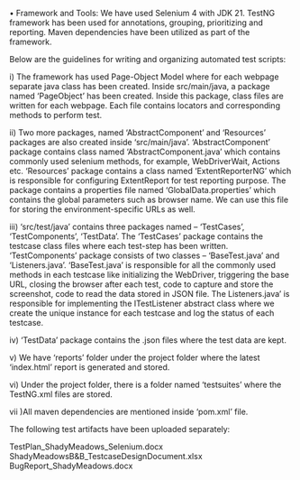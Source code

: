 •	Framework and Tools:
We have used Selenium 4 with JDK 21. TestNG framework has been used for annotations, grouping, prioritizing and reporting. Maven dependencies have been utilized as part of the framework.

Below are the guidelines for writing and organizing automated test scripts:

i) The framework has used Page-Object Model where for each webpage separate java class has been created. Inside src/main/java, a package named ‘PageObject’ has been created. Inside this package, class files are written for each webpage. Each file contains locators and corresponding methods to perform test.


ii) Two more packages, named ‘AbstractComponent’ and ‘Resources’ packages are also created inside ‘src/main/java’. ‘AbstractComponent’ package contains class named ‘AbstractComponent.java’ which contains commonly used selenium methods, for example, WebDriverWait, Actions etc. ‘Resources’ package contains a class named ‘ExtentReporterNG’ which is responsible for configuring ExtentReport for test reporting purpose. The package contains a properties file named ‘GlobalData.properties’ which contains the global parameters such as browser name. We can use this file for storing the environment-specific URLs as well.


iii) ‘src/test/java’ contains three packages named – ‘TestCases’, ‘TestComponents’, ‘TestData’. The ‘TestCases’ package contains the testcase class files where each test-step has been written. ‘TestComponents’ package consists of two classes – ‘BaseTest.java’ and ‘Listeners.java’. ‘BaseTest.java’ is responsible for all the commonly used methods in each testcase like initializing the WebDriver, triggering the base URL, closing the browser after each test, code to capture and store the screenshot, code to read the data stored in JSON file. The Listeners.java’ is responsible for implementing the ITestListener abstract class where we create the unique instance for each testcase and log the status of each testcase.


iv) ‘TestData’ package contains the .json files where the test data are kept.


v) We have ‘reports’ folder under the project folder where the latest ‘index.html’ report is generated and stored.


vi) Under the project folder, there is a folder named ‘testsuites’ where the TestNG.xml files are stored.


vii )All maven dependencies are mentioned inside ‘pom.xml’ file.



The following test artifacts have been uploaded separately:


TestPlan_ShadyMeadows_Selenium.docx
ShadyMeadowsB&B_TestcaseDesignDocument.xlsx
BugReport_ShadyMeadows.docx

